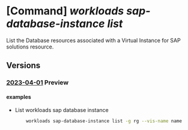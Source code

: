 # [Command] _workloads sap-database-instance list_

List the Database resources associated with a Virtual Instance for SAP solutions resource.

## Versions

### [2023-04-01](/Resources/mgmt-plane/L3N1YnNjcmlwdGlvbnMve30vcmVzb3VyY2Vncm91cHMve30vcHJvdmlkZXJzL21pY3Jvc29mdC53b3JrbG9hZHMvc2FwdmlydHVhbGluc3RhbmNlcy97fS9kYXRhYmFzZWluc3RhbmNlcw==/2023-04-01.xml) **Preview**

<!-- mgmt-plane /subscriptions/{}/resourcegroups/{}/providers/microsoft.workloads/sapvirtualinstances/{}/databaseinstances 2023-04-01 -->

#### examples

- List workloads sap database instance
    ```bash
        workloads sap-database-instance list -g rg --vis-name name
    ```
